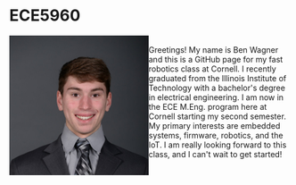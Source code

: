 # ECE5960
<img src="https://github.com/bwagner2-git/ECE5960/blob/main/headshot.jpeg" height="250" ALIGN="left"/>  <BR CLEAR=”left” />
Greetings! My name is Ben Wagner and this is a GitHub page for my fast robotics class at Cornell. I recently graduated from the Illinois Institute of Technology with a bachelor's degree in electrical engineering. I am now in the ECE M.Eng. program here at Cornell starting my second semester. My primary interests are embedded systems, firmware, robotics, and the IoT. I am really looking forward to this class, and I can't wait to get started!
